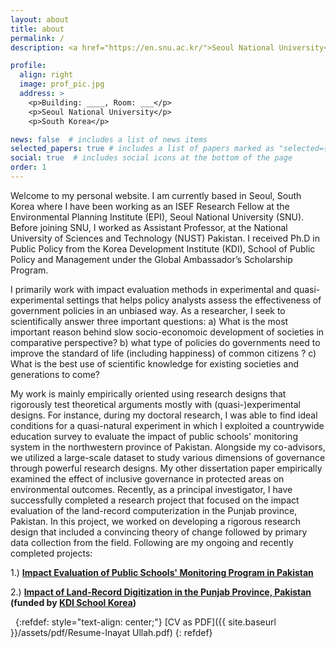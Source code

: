 ```yaml
---
layout: about
title: about
permalink: /
description: <a href="https://en.snu.ac.kr/">Seoul National University</a> & <a href="https://nust.edu.pk/">National University of Science & Technology</a>. 

profile:
  align: right
  image: prof_pic.jpg
  address: >
    <p>Building: ____, Room: ___</p>
    <p>Seoul National University</p>
    <p>South Korea</p>

news: false  # includes a list of news items
selected_papers: true # includes a list of papers marked as "selected={true}"
social: true  # includes social icons at the bottom of the page
order: 1
---
```



Welcome to my personal website. I am currently based in Seoul, South Korea where I have been working as an ISEF Research Fellow at the Environmental Planning Institute (EPI), Seoul National University (SNU). Before joining SNU, I worked as Assistant Professor, at the National University of Sciences and Technology (NUST) Pakistan. I received Ph.D in Public Policy from the Korea Development Institute (KDI), School of Public Policy and Management under the Global Ambassador’s Scholarship Program.

I primarily work with impact evaluation methods in experimental and quasi-experimental settings that helps policy analysts assess the effectiveness of government policies in an unbiased way. As a researcher, I seek to scientifically answer three important questions: a) What is the most important reason behind slow socio-economoic development of societies in comparative perspective? b) what type of policies do governments need to improve the standard of life (including happiness) of common citizens ? c) What is the best use of scientific knowledge for existing societies and generations to come?  

My work is mainly empirically oriented using research designs that rigorously test theoretical arguments mostly with (quasi-)experimental designs. For instance, during my doctoral research, I was able to find ideal conditions for a quasi-natural experiment in which I exploited a countrywide education survey to evaluate the impact of public schools' monitoring system in the northwestern province of Pakistan. Alongside my co-advisors, we utilized a large-scale dataset to study various dimensions of governance through powerful research designs. My other dissertation paper empirically examined the effect of inclusive governance in protected areas on environmental outcomes. Recently, as a principal investigator, I have successfully completed a research project that focused on the impact evaluation of the land-record computerization in the Punjab province, Pakistan. In this project, we worked on developing a rigorous research design that included a convincing theory of change followed by primary data collection from the field. Following are my ongoing and recently completed projects:  

1.) **[Impact Evaluation of Public Schools' Monitoring Program in Pakistan](http://publication.gsis.snu.ac.kr/?download_doc_id=7455)** 

2.) **[Impact of Land-Record Digitization in the Punjab Province, Pakistan](https://scholar.google.com.pk/citations?view_op=view_citation&hl=en&user=JwcKpJgAAAAJ&sortby=pubdate&citation_for_view=JwcKpJgAAAAJ:M3NEmzRMIkIC) (funded by [KDI School Korea](https://kdischool.ac.kr))**



&nbsp;
{:refdef: style="text-align: center;"}
[CV as PDF]({{ site.baseurl }}/assets/pdf/Resume-Inayat Ullah.pdf) 
{: refdef}
&nbsp;
